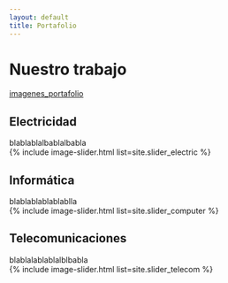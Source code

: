 ```yaml
---
layout: default
title: Portafolio
---
```


# Nuestro trabajo
[imagenes_portafolio](https://photos.app.goo.gl/3m4MJK5u4TcjCh5y5)

## Electricidad
blablablalbablalbabla  
{% include image-slider.html list=site.slider_electric %}  


## Informática
blablablablablablla  
{% include image-slider.html list=site.slider_computer %}   


## Telecomunicaciones
blablalablablalblbabla  
{% include image-slider.html list=site.slider_telecom %}  
